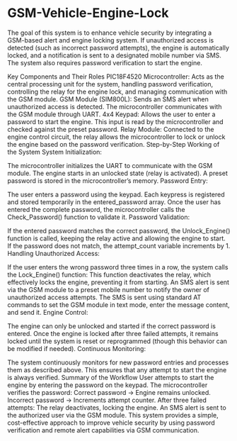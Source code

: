 # GSM-Vehicle-Engine-Lock

The goal of this system is to enhance vehicle security by integrating a GSM-based alert and engine locking system. If unauthorized access is detected (such as incorrect password attempts), the engine is automatically locked, and a notification is sent to a designated mobile number via SMS. The system also requires password verification to start the engine.

Key Components and Their Roles
PIC18F4520 Microcontroller: Acts as the central processing unit for the system, handling password verification, controlling the relay for the engine lock, and managing communication with the GSM module.
GSM Module (SIM800L): Sends an SMS alert when unauthorized access is detected. The microcontroller communicates with the GSM module through UART.
4x4 Keypad: Allows the user to enter a password to start the engine. This input is read by the microcontroller and checked against the preset password.
Relay Module: Connected to the engine control circuit, the relay allows the microcontroller to lock or unlock the engine based on the password verification.
Step-by-Step Working of the System
System Initialization:

The microcontroller initializes the UART to communicate with the GSM module.
The engine starts in an unlocked state (relay is activated).
A preset password is stored in the microcontroller’s memory.
Password Entry:

The user enters a password using the keypad. Each keypress is registered and stored temporarily in the entered_password array.
Once the user has entered the complete password, the microcontroller calls the Check_Password() function to validate it.
Password Validation:

If the entered password matches the correct password, the Unlock_Engine() function is called, keeping the relay active and allowing the engine to start.
If the password does not match, the attempt_count variable increments by 1.
Handling Unauthorized Access:

If the user enters the wrong password three times in a row, the system calls the Lock_Engine() function:
This function deactivates the relay, which effectively locks the engine, preventing it from starting.
An SMS alert is sent via the GSM module to a preset mobile number to notify the owner of unauthorized access attempts. The SMS is sent using standard AT commands to set the GSM module in text mode, enter the message content, and send it.
Engine Control:

The engine can only be unlocked and started if the correct password is entered.
Once the engine is locked after three failed attempts, it remains locked until the system is reset or reprogrammed (though this behavior can be modified if needed).
Continuous Monitoring:

The system continuously monitors for new password entries and processes them as described above. This ensures that any attempt to start the engine is always verified.
Summary of the Workflow
User attempts to start the engine by entering the password on the keypad.
The microcontroller verifies the password:
Correct password → Engine remains unlocked.
Incorrect password → Increments attempt counter.
After three failed attempts:
The relay deactivates, locking the engine.
An SMS alert is sent to the authorized user via the GSM module.
This system provides a simple, cost-effective approach to improve vehicle security by using password verification and remote alert capabilities via GSM communication.
